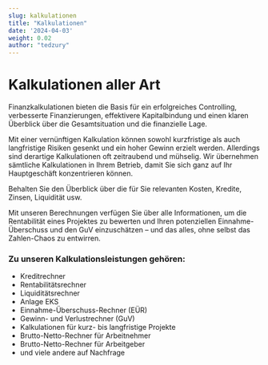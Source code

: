 ```yaml
---
slug: kalkulationen
title: "Kalkulationen"
date: '2024-04-03'
weight: 0.02
author: "tedzury"
---
```


# Kalkulationen aller Art

Finanzkalkulationen bieten die Basis für ein erfolgreiches Controlling, verbesserte
Finanzierungen, effektivere Kapitalbindung und einen klaren Überblick über die
Gesamtsituation und die finanzielle Lage.

Mit einer vernünftigen Kalkulation können sowohl kurzfristige als auch langfristige
Risiken gesenkt und ein hoher Gewinn erzielt werden. Allerdings sind derartige
Kalkulationen oft zeitraubend und mühselig. Wir übernehmen sämtliche Kalkulationen in
Ihrem Betrieb, damit Sie sich ganz auf Ihr Hauptgeschäft konzentrieren können.

Behalten Sie den Überblick über die für Sie relevanten Kosten, Kredite, Zinsen, Liquidität
usw.

Mit unseren Berechnungen verfügen Sie über alle Informationen, um die Rentabilität eines
Projektes zu bewerten und Ihren potenziellen Einnahme-Überschuss und den GuV einzuschätzen
– und das alles, ohne selbst das Zahlen-Chaos zu entwirren.

### Zu unseren Kalkulationsleistungen gehören:

- Kreditrechner
- Rentabilitätsrechner
- Liquiditätsrechner
- Anlage EKS
- Einnahme-Überschuss-Rechner (EÜR)
- Gewinn- und Verlustrechner (GuV)
- Kalkulationen für kurz- bis langfristige Projekte
- Brutto-Netto-Rechner für Arbeitnehmer
- Brutto-Netto-Rechner für Arbeitgeber
- und viele andere auf Nachfrage
